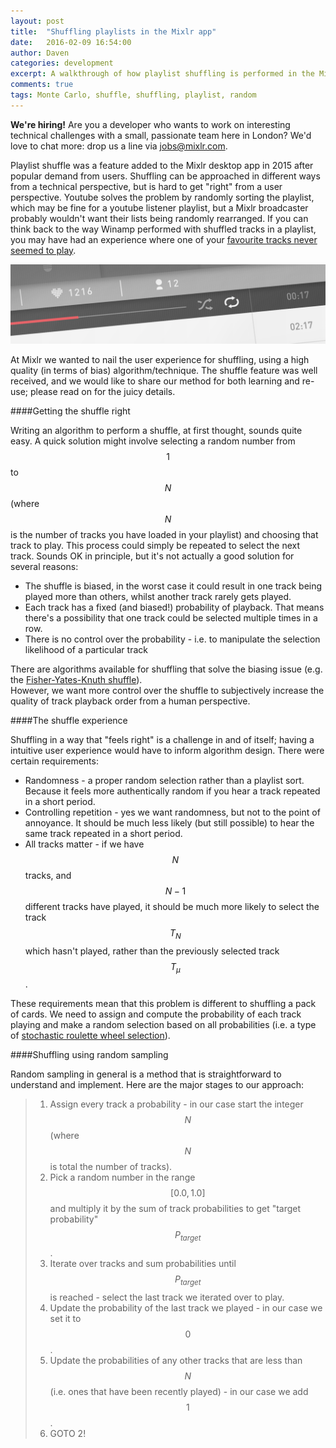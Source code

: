 ```yaml
---
layout: post
title:  "Shuffling playlists in the Mixlr app"
date:   2016-02-09 16:54:00
author: Daven
categories: development
excerpt: A walkthrough of how playlist shuffling is performed in the Mixlr desktop app using random sampling. This technique is a universal method that can be applied to many different problem domains.
comments: true
tags: Monte Carlo, shuffle, shuffling, playlist, random
---
```


<p class="info_block"><strong>We're hiring!</strong> Are you a developer who wants to work on interesting technical challenges with a small, passionate team here in London? We'd love to chat more: drop us a line via <a href="mailto:jobs@mixlr.com">jobs@mixlr.com</a>.</p>

Playlist shuffle was a feature added to the Mixlr desktop app in 2015 after popular demand from users.
Shuffling can be approached in different ways from a technical perspective, but is hard to get "right" from a user perspective.
Youtube solves the problem by randomly sorting the playlist, which may be fine for a youtube listener playlist, but a Mixlr broadcaster probably wouldn't want their lists being randomly rearranged.
If you can think back to the way Winamp performed with shuffled tracks in a playlist, you may have had an experience where one of your [favourite tracks never seemed to play](https://thetfp.com/tfp/tilted-technology/60783-how-does-winamps-shuffle-work.html).

![Shuffle control in the Mixlr desktop app](/images/shuffle.png)

At Mixlr we wanted to nail the user experience for shuffling, using a high quality (in terms of bias) algorithm/technique.
The shuffle feature was well received, and we would like to share our method for both learning and re-use; please read on for the juicy details.


####Getting the shuffle right

Writing an algorithm to perform a shuffle, at first thought, sounds quite easy.
A quick solution might involve selecting a random number from <span>$$1$$</span> to <span>$$N$$</span> (where <span>$$N$$</span> is the number of tracks you have loaded in your playlist) and choosing that track to play. 
This process could simply be repeated to select the next track. Sounds OK in principle, but it's not actually a good solution for several reasons:

* The shuffle is biased, in the worst case it could result in one track being played more than others, whilst another track rarely gets played.
* Each track has a fixed (and biased!) probability of playback. That means there's a possibility that one track could be selected multiple times in a row.
* There is no control over the probability - i.e. to manipulate the selection likelihood of a particular track

There are algorithms available for shuffling that solve the biasing issue (e.g. the [Fisher-Yates-Knuth shuffle](https://en.wikipedia.org/wiki/Fisher%E2%80%93Yates_shuffle)).  
However, we want more control over the shuffle to subjectively increase the quality of track playback order from a human perspective. 

####The shuffle experience

Shuffling in a way that "feels right" is a challenge in and of itself; having a intuitive user experience would have to inform algorithm design.
There were certain requirements: 

* Randomness - a proper random selection rather than a playlist sort. Because it feels more authentically random if you hear a track repeated in a short period.
* Controlling repetition - yes we want randomness, but not to the point of annoyance. It should be much less likely (but still possible) to hear the same track repeated in a short period.
* All tracks matter - if we have <span>$$N$$</span> tracks, and <span>$$N - 1$$</span> different tracks have played, it should be much more likely to select the track <span>$$T_N$$</span> which hasn't played, rather than the previously selected track <span>$$T_{\mu}$$</span>.

These requirements mean that this problem is different to shuffling a pack of cards.
We need to assign and compute the probability of each track playing and make a random selection based on all probabilities (i.e. a type of [stochastic roulette wheel selection](http://stackoverflow.com/questions/177271/roulette-selection-in-genetic-algorithms)).

####Shuffling using random sampling

Random sampling in general is a method that is straightforward to understand and implement.
Here are the major stages to our approach:

> 1. Assign every track a probability - in our case start the integer <span>$$N$$</span> (where $$N$$ is total the number of tracks).
> 2. Pick a random number in the range <span>$$[0.0, 1.0]$$</span> and multiply it by the sum of track probabilities to get "target probability" <span>$$P_{target}$$</span>.
> 3. Iterate over tracks and sum probabilities until <span>$$P_{target}$$</span> is reached - select the last track we iterated over to play.
> 4. Update the probability of the last track we played - in our case we set it to <span>$$0$$</span>.
> 5. Update the probabilities of any other tracks that are less than <span>$$N$$</span> (i.e. ones that have been recently played) - in our case we add <span>$$1$$</span>.
> 6. GOTO 2!

